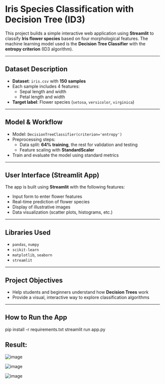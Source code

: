 # Iris Species Classification with Decision Tree (ID3)

This project builds a simple interactive web application using **Streamlit** to classify **Iris flower species** based on four morphological features. The machine learning model used is the **Decision Tree Classifier** with the **entropy criterion** (ID3 algorithm).

---

##  Dataset Description

- **Dataset**: `iris.csv` with **150 samples**
- Each sample includes 4 features:
  - Sepal length and width
  - Petal length and width
- **Target label**: Flower species (`setosa`, `versicolor`, `virginica`)

---

##  Model & Workflow

- Model: `DecisionTreeClassifier(criterion='entropy')`
- Preprocessing steps:
  - Data split: **64% training**, the rest for validation and testing
  - Feature scaling with **StandardScaler**
- Train and evaluate the model using standard metrics

---

##  User Interface (Streamlit App)

The app is built using **Streamlit** with the following features:

- Input form to enter flower features
- Real-time prediction of flower species
- Display of illustrative images
- Data visualization (scatter plots, histograms, etc.)

---

##  Libraries Used

- `pandas`, `numpy`
- `scikit-learn`
- `matplotlib`, `seaborn`
- `streamlit`

---

##  Project Objectives

- Help students and beginners understand how **Decision Trees** work
- Provide a visual, interactive way to explore classification algorithms

---

## How to Run the App

pip install -r requirements.txt
streamlit run app.py

## Result:
 ![image](https://github.com/user-attachments/assets/8ff7bd84-0c99-4806-a82b-fb60e48ebb8a)

![image](https://github.com/user-attachments/assets/f1e517b0-0134-44d2-83b0-9cfd5eb24a73)

![image](https://github.com/user-attachments/assets/b21d3c40-8194-48a6-a344-85b288557c5a)



